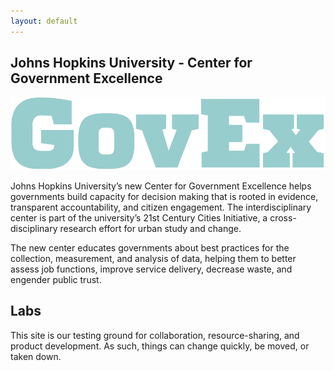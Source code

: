 ```yaml
---
layout: default
---
```


## Johns Hopkins University - Center for Government Excellence

<p style="text-align: center"><img class='img-responsive' alt="GovEx" src="images/govexlogo-large.png"></p>

Johns Hopkins University’s new Center for Government Excellence helps governments build capacity for decision making that is rooted in evidence, transparent accountability, and citizen engagement. The interdisciplinary center is part of the university’s 21st Century Cities Initiative, a cross-disciplinary research effort for urban study and change.

The new center educates governments about best practices for the collection, measurement, and analysis of data, helping them to better assess job functions, improve service delivery, decrease waste, and engender public trust.

## Labs

This site is our testing ground for collaboration, resource-sharing, and product development. As such, things can change quickly, be moved, or taken down.
